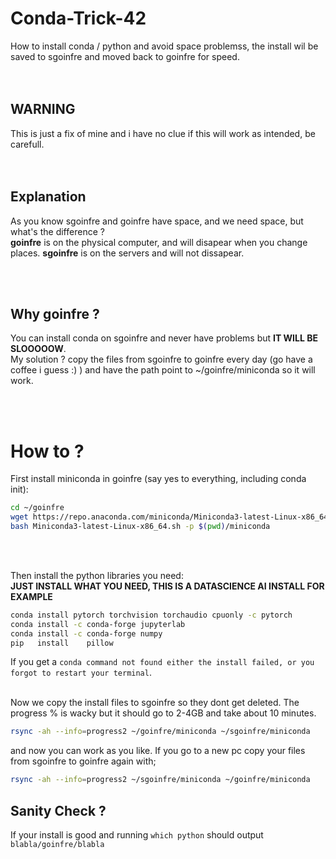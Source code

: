 # Conda-Trick-42
How to install conda / python and avoid space problemss, the install wil be saved to sgoinfre and moved back to goinfre for speed.   
<br></br>

## WARNING  
This is just a fix of mine and i have no clue if this will work as intended, be carefull.  
<br></br>

## Explanation
As you know sgoinfre and goinfre have space, and we need space, but what's the difference ?    
**goinfre** is on the physical computer, and will disapear when you change places.
**sgoinfre** is on the servers and will not dissapear.

<br></br>
## Why goinfre ?
You can install conda on sgoinfre and never have problems but **IT WILL BE SLOOOOOW**.   
My solution ? copy the files from sgoinfre to goinfre every day (go have a coffee i guess :) ) and have the path point to ~/goinfre/miniconda so it will work.

<br></br>


# How to ?

First install miniconda in goinfre (say yes to everything, including conda init):

```bash
cd ~/goinfre
wget https://repo.anaconda.com/miniconda/Miniconda3-latest-Linux-x86_64.sh
bash Miniconda3-latest-Linux-x86_64.sh -p $(pwd)/miniconda
```
<br></br>

Then install the python libraries you need:    
**JUST INSTALL WHAT YOU NEED, THIS IS A DATASCIENCE AI INSTALL FOR EXAMPLE**
```bash
conda install pytorch torchvision torchaudio cpuonly -c pytorch
conda install -c conda-forge jupyterlab
conda install -c conda-forge numpy
pip   install    pillow
```
If you get a `conda command not found either the install failed, or you forgot to restart your terminal`. 
<br></br>

Now we copy the install files to sgoinfre so they dont get deleted. The progress % is wacky but it should go to 2-4GB and take about 10 minutes.
```bash
rsync -ah --info=progress2 ~/goinfre/miniconda ~/sgoinfre/miniconda
```

and now you can work as you like. If you go to a new pc copy your files from sgoinfre to goinfre again with;

```bash
rsync -ah --info=progress2 ~/sgoinfre/miniconda ~/goinfre/miniconda
```

## Sanity Check ?
If your install is good and running `which python` should output `blabla/goinfre/blabla`

